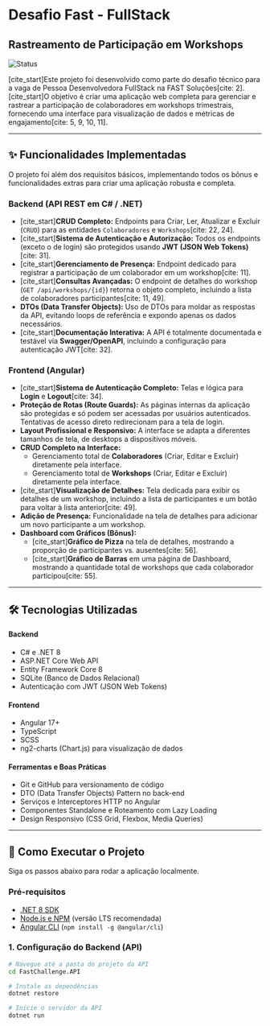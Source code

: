 # Desafio Fast - FullStack

## Rastreamento de Participação em Workshops

![Status](https://img.shields.io/badge/status-conclu%C3%ADdo-brightgreen)

[cite_start]Este projeto foi desenvolvido como parte do desafio técnico para a vaga de Pessoa Desenvolvedora FullStack na FAST Soluções[cite: 2]. [cite_start]O objetivo é criar uma aplicação web completa para gerenciar e rastrear a participação de colaboradores em workshops trimestrais, fornecendo uma interface para visualização de dados e métricas de engajamento[cite: 5, 9, 10, 11].

---

## ✨ Funcionalidades Implementadas

O projeto foi além dos requisitos básicos, implementando todos os bônus e funcionalidades extras para criar uma aplicação robusta e completa.

### Backend (API REST em C# / .NET)

* [cite_start]**CRUD Completo:** Endpoints para Criar, Ler, Atualizar e Excluir (`CRUD`) para as entidades `Colaboradores` e `Workshops`[cite: 22, 24].
* [cite_start]**Sistema de Autenticação e Autorização:** Todos os endpoints (exceto o de login) são protegidos usando **JWT (JSON Web Tokens)**[cite: 31].
* [cite_start]**Gerenciamento de Presença:** Endpoint dedicado para registrar a participação de um colaborador em um workshop[cite: 11].
* [cite_start]**Consultas Avançadas:** O endpoint de detalhes do workshop (`GET /api/workshops/{id}`) retorna o objeto completo, incluindo a lista de colaboradores participantes[cite: 11, 49].
* **DTOs (Data Transfer Objects):** Uso de DTOs para moldar as respostas da API, evitando loops de referência e expondo apenas os dados necessários.
* [cite_start]**Documentação Interativa:** A API é totalmente documentada e testável via **Swagger/OpenAPI**, incluindo a configuração para autenticação JWT[cite: 32].

### Frontend (Angular)

* [cite_start]**Sistema de Autenticação Completo:** Telas e lógica para **Login** e **Logout**[cite: 34].
* **Proteção de Rotas (Route Guards):** As páginas internas da aplicação são protegidas e só podem ser acessadas por usuários autenticados. Tentativas de acesso direto redirecionam para a tela de login.
* **Layout Profissional e Responsivo:** A interface se adapta a diferentes tamanhos de tela, de desktops a dispositivos móveis.
* **CRUD Completo na Interface:**
    * Gerenciamento total de **Colaboradores** (Criar, Editar e Excluir) diretamente pela interface.
    * Gerenciamento total de **Workshops** (Criar, Editar e Excluir) diretamente pela interface.
* [cite_start]**Visualização de Detalhes:** Tela dedicada para exibir os detalhes de um workshop, incluindo a lista de participantes e um botão para voltar à lista anterior[cite: 49].
* **Adição de Presença:** Funcionalidade na tela de detalhes para adicionar um novo participante a um workshop.
* **Dashboard com Gráficos (Bônus):**
    * [cite_start]**Gráfico de Pizza** na tela de detalhes, mostrando a proporção de participantes vs. ausentes[cite: 56].
    * [cite_start]**Gráfico de Barras** em uma página de Dashboard, mostrando a quantidade total de workshops que cada colaborador participou[cite: 55].

---

## 🛠️ Tecnologias Utilizadas

#### **Backend**
* C# e .NET 8
* ASP.NET Core Web API
* Entity Framework Core 8
* SQLite (Banco de Dados Relacional)
* Autenticação com JWT (JSON Web Tokens)

#### **Frontend**
* Angular 17+
* TypeScript
* SCSS
* ng2-charts (Chart.js) para visualização de dados

#### **Ferramentas e Boas Práticas**
* Git e GitHub para versionamento de código
* DTO (Data Transfer Objects) Pattern no back-end
* Serviços e Interceptores HTTP no Angular
* Componentes Standalone e Roteamento com Lazy Loading
* Design Responsivo (CSS Grid, Flexbox, Media Queries)

---

## 🚀 Como Executar o Projeto

Siga os passos abaixo para rodar a aplicação localmente.

### Pré-requisitos
* [.NET 8 SDK](https://dotnet.microsoft.com/download/dotnet/8.0)
* [Node.js e NPM](https://nodejs.org/) (versão LTS recomendada)
* [Angular CLI](https://angular.io/cli) (`npm install -g @angular/cli`)

### 1. Configuração do Backend (API)

```bash
# Navegue até a pasta do projeto da API
cd FastChallenge.API

# Instale as dependências
dotnet restore

# Inicie o servidor da API
dotnet run